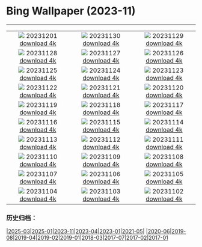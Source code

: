 # Bing Wallpaper (2023-11)
**************
| | | |
| :----: | :----: | :----: |
| ![](https://www.bing.com/th?id=OHR.IcebergAntarctica_DE-DE5154867444_1920x1080.jpg) 20231201 [download 4k](https://www.bing.com/th?id=OHR.IcebergAntarctica_DE-DE5154867444_UHD.jpg) | ![](https://www.bing.com/th?id=OHR.TrotternishStorr_DE-DE5333891461_1920x1080.jpg) 20231130 [download 4k](https://www.bing.com/th?id=OHR.TrotternishStorr_DE-DE5333891461_UHD.jpg) | ![](https://www.bing.com/th?id=OHR.TreeLighting_DE-DE4918543732_1920x1080.jpg) 20231129 [download 4k](https://www.bing.com/th?id=OHR.TreeLighting_DE-DE4918543732_UHD.jpg) |
| ![](https://www.bing.com/th?id=OHR.HumanKindness_DE-DE4505100231_1920x1080.jpg) 20231128 [download 4k](https://www.bing.com/th?id=OHR.HumanKindness_DE-DE4505100231_UHD.jpg) | ![](https://www.bing.com/th?id=OHR.FrankfurtChristmasMarket_DE-DE3743491951_1920x1080.jpg) 20231127 [download 4k](https://www.bing.com/th?id=OHR.FrankfurtChristmasMarket_DE-DE3743491951_UHD.jpg) | ![](https://www.bing.com/th?id=OHR.BradgateFallow_DE-DE3588733634_1920x1080.jpg) 20231126 [download 4k](https://www.bing.com/th?id=OHR.BradgateFallow_DE-DE3588733634_UHD.jpg) |
| ![](https://www.bing.com/th?id=OHR.TajoRiver_DE-DE3120502310_1920x1080.jpg) 20231125 [download 4k](https://www.bing.com/th?id=OHR.TajoRiver_DE-DE3120502310_UHD.jpg) | ![](https://www.bing.com/th?id=OHR.HallofMosses_DE-DE2487418746_1920x1080.jpg) 20231124 [download 4k](https://www.bing.com/th?id=OHR.HallofMosses_DE-DE2487418746_UHD.jpg) | ![](https://www.bing.com/th?id=OHR.TeideNational_DE-DE1766890549_1920x1080.jpg) 20231123 [download 4k](https://www.bing.com/th?id=OHR.TeideNational_DE-DE1766890549_UHD.jpg) |
| ![](https://www.bing.com/th?id=OHR.SnakeRiverTeton_DE-DE1126131831_1920x1080.jpg) 20231122 [download 4k](https://www.bing.com/th?id=OHR.SnakeRiverTeton_DE-DE1126131831_UHD.jpg) | ![](https://www.bing.com/th?id=OHR.RioNegro_DE-DE7737986794_1920x1080.jpg) 20231121 [download 4k](https://www.bing.com/th?id=OHR.RioNegro_DE-DE7737986794_UHD.jpg) | ![](https://www.bing.com/th?id=OHR.ChapmanAdventure_DE-DE7123511876_1920x1080.jpg) 20231120 [download 4k](https://www.bing.com/th?id=OHR.ChapmanAdventure_DE-DE7123511876_UHD.jpg) |
| ![](https://www.bing.com/th?id=OHR.FrozenBog_DE-DE6348025354_1920x1080.jpg) 20231119 [download 4k](https://www.bing.com/th?id=OHR.FrozenBog_DE-DE6348025354_UHD.jpg) | ![](https://www.bing.com/th?id=OHR.MilsePolarBear_DE-DE5881142630_1920x1080.jpg) 20231118 [download 4k](https://www.bing.com/th?id=OHR.MilsePolarBear_DE-DE5881142630_UHD.jpg) | ![](https://www.bing.com/th?id=OHR.KoenigseeLake_DE-DE5469211104_1920x1080.jpg) 20231117 [download 4k](https://www.bing.com/th?id=OHR.KoenigseeLake_DE-DE5469211104_UHD.jpg) |
| ![](https://www.bing.com/th?id=OHR.AthensAcropolis_DE-DE2752132503_1920x1080.jpg) 20231116 [download 4k](https://www.bing.com/th?id=OHR.AthensAcropolis_DE-DE2752132503_UHD.jpg) | ![](https://www.bing.com/th?id=OHR.SarekSweden_DE-DE2380318716_1920x1080.jpg) 20231115 [download 4k](https://www.bing.com/th?id=OHR.SarekSweden_DE-DE2380318716_UHD.jpg) | ![](https://www.bing.com/th?id=OHR.RusellLupines_DE-DE0157339723_1920x1080.jpg) 20231114 [download 4k](https://www.bing.com/th?id=OHR.RusellLupines_DE-DE0157339723_UHD.jpg) |
| ![](https://www.bing.com/th?id=OHR.OliveOrchard_DE-DE1410209761_1920x1080.jpg) 20231113 [download 4k](https://www.bing.com/th?id=OHR.OliveOrchard_DE-DE1410209761_UHD.jpg) | ![](https://www.bing.com/th?id=OHR.DiwaliAyodhya_DE-DE0909919399_1920x1080.jpg) 20231112 [download 4k](https://www.bing.com/th?id=OHR.DiwaliAyodhya_DE-DE0909919399_UHD.jpg) | ![](https://www.bing.com/th?id=OHR.ValDiFunes_DE-DE1024519394_1920x1080.jpg) 20231111 [download 4k](https://www.bing.com/th?id=OHR.ValDiFunes_DE-DE1024519394_UHD.jpg) |
| ![](https://www.bing.com/th?id=OHR.SchwerinerSchloss_DE-DE9196106476_1920x1080.jpg) 20231110 [download 4k](https://www.bing.com/th?id=OHR.SchwerinerSchloss_DE-DE9196106476_UHD.jpg) | ![](https://www.bing.com/th?id=OHR.NorwayBirch_DE-DE9947810365_1920x1080.jpg) 20231109 [download 4k](https://www.bing.com/th?id=OHR.NorwayBirch_DE-DE9947810365_UHD.jpg) | ![](https://www.bing.com/th?id=OHR.ManateeMama_DE-DE9487097081_1920x1080.jpg) 20231108 [download 4k](https://www.bing.com/th?id=OHR.ManateeMama_DE-DE9487097081_UHD.jpg) |
| ![](https://www.bing.com/th?id=OHR.KirkilaiTower_DE-DE6766804502_1920x1080.jpg) 20231107 [download 4k](https://www.bing.com/th?id=OHR.KirkilaiTower_DE-DE6766804502_UHD.jpg) | ![](https://www.bing.com/th?id=OHR.LagoPehoe_DE-DE6052694621_1920x1080.jpg) 20231106 [download 4k](https://www.bing.com/th?id=OHR.LagoPehoe_DE-DE6052694621_UHD.jpg) | ![](https://www.bing.com/th?id=OHR.SilencioSpain_DE-DE3741175686_1920x1080.jpg) 20231105 [download 4k](https://www.bing.com/th?id=OHR.SilencioSpain_DE-DE3741175686_UHD.jpg) |
| ![](https://www.bing.com/th?id=OHR.BisonSnow_DE-DE9907596119_1920x1080.jpg) 20231104 [download 4k](https://www.bing.com/th?id=OHR.BisonSnow_DE-DE9907596119_UHD.jpg) | ![](https://www.bing.com/th?id=OHR.HunsrueckHochwald_DE-DE8281087937_1920x1080.jpg) 20231103 [download 4k](https://www.bing.com/th?id=OHR.HunsrueckHochwald_DE-DE8281087937_UHD.jpg) | ![](https://www.bing.com/th?id=OHR.DeathValleySalt_DE-DE7062517949_1920x1080.jpg) 20231102 [download 4k](https://www.bing.com/th?id=OHR.DeathValleySalt_DE-DE7062517949_UHD.jpg) |

### 历史归档：

|[2025-03](bing/2025-03/2025-03.md)|[2025-01](bing/2025-01/2025-01.md)|[2023-11](bing/2023-11/2023-11.md)|[2023-04](bing/2023-04/2023-04.md)|[2023-01](bing/2023-01/2023-01.md)|[2021-05](bing/2021-05/2021-05.md)|
|[2020-06](bing/2020-06/2020-06.md)|[2019-08](bing/2019-08/2019-08.md)|[2019-04](bing/2019-04/2019-04.md)|[2019-02](bing/2019-02/2019-02.md)|[2019-01](bing/2019-01/2019-01.md)|[2018-03](bing/2018-03/2018-03.md)|[2017-07](bing/2017-07/2017-07.md)|[2017-02](bing/2017-02/2017-02.md)|[2017-01](bing/2017-01/2017-01.md)
